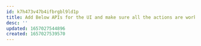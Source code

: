 ```yaml
---
id: k7h473v47b4ifbrgbl9ld1p
title: Add Below APIs for the UI and make sure all the actions are working as expected.
desc: ''
updated: 1657027544896
created: 1657027539570
---
```


